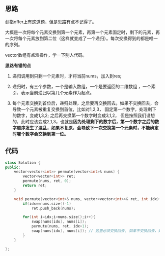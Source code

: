 ##  思路

剑指offer上有这道题，但是思路有点不记得了。

大概是一次将每个元素交换到第一个元素，再第一个元素固定时，剩下的元素，再一次将每个元素放到第二位（这样就变成了一个递归）。每次交换得到的都是唯一的序列。

vector数组有点难操作，学一下别人代码。

**思路有错的点**

1) 递归调用到只剩一个元素时，才将当前nums，加入到res;

2) 递归时，有三个参数，一个是输入数组，一个是要返回的二维数组 ，一个索引，表示当前递归以第几个元素作为起点。

3) 每个元素交换到首位后，递归处理，之后要再交换回去。如果不交换回去，会导致一个元素被重复交换到首位，比如对1,2,3， 固定第一个数字，处理剩下的数字，变成1,3,2; 之后再交换第一个数字时变成3,1,2， 但是按照我们设想的，此时应该变成2,1,3，也就是**因为处理剩下的数字后，第一个数字之后的数字顺序发生了混乱，如果不复原，会导致下一次交换第一个元素时，不能确定时哪个数字会交换到第一位。**



## 代码

```c++
class Solution {
public:
    vector<vector<int>> permute(vector<int>& nums) {
        vector<vector<int>> ret;
        permute(nums, ret, 0);
        return ret;
    }

    void permute(vector<int>& nums, vector<vector<int>>& ret, int idx){
        if(idx==nums.size()-1)
            ret.push_back(nums);

        for(int i=idx;i<nums.size();i++){
            swap(nums[idx], nums[i]); 
            permute(nums, ret, idx+1);
            swap(nums[idx], nums[i]); // 这里必须交换回去, 如果不交换回去，对之前的一层递归来说，第一个元素之后的顺序就不确定了
        }
    }

};
```

